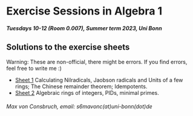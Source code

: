 # Exercise Sessions in Algebra 1
##### Tuesdays 10-12 (Room 0.007), Summer term 2023, Uni Bonn

## Solutions to the exercise sheets
Warning: These are non-official, there might be errors. If you find errors, feel free to write me :)

* [Sheet 1](Sheet01/Sheet01.pdf) Calculating Nilradicals, Jaobson radicals and Units of a few rings; The Chinese remainder theorem; Idempotents.
* [Sheet 2](Sheet02/Sheet02.pdf) Algebraic rings of integers, PIDs, minimal primes.


###### Max von Consbruch, email: s6mavonc(at)uni-bonn(dot)de
